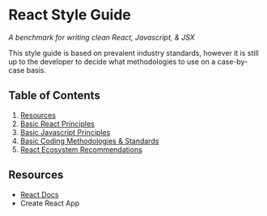 # React Style Guide

*A benchmark for writing clean React, Javascript, & JSX*

This style guide is based on prevalent industry standards, however it is still up to the developer
to decide what methodologies to use on a case-by-case basis.

## Table of Contents

  1. [Resources](#resources)
  2. [Basic React Principles](basic-react-principles.md)
  3. [Basic Javascript Principles](basic-javascript-principles.md)
  4. [Basic Coding Methodologies & Standards](coding-methodologies-standards.md)
  5. [React Ecosystem Recommendations](react-ecosystem-recommendations.md)


## Resources
- [React Docs](https://reactjs.org/)
- Create React App